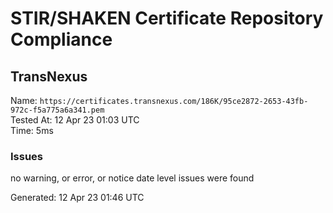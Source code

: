# STIR/SHAKEN Certificate Repository Compliance

## TransNexus

Name: `https://certificates.transnexus.com/186K/95ce2872-2653-43fb-972c-f5a775a6a341.pem`\
Tested At: 12 Apr 23 01:03 UTC\
Time: 5ms

### Issues

no warning, or error, or notice date level issues were found

Generated: 12 Apr 23 01:46 UTC